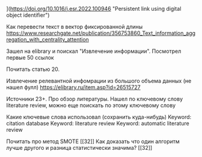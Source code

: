 ](https://doi.org/10.1016/j.esr.2022.100946 "Persistent link using digital object identifier")

Как перевести текст в вектор фиксированной длины https://www.researchgate.net/publication/356753860_Text_information_aggregation_with_centrality_attention

Зашел на elibrary и поискал "Извлечение информации". Посмотрел первые 50 ссылок

Почитать статью 20.

Извлечение релевантной инфомрации из большого объема данных (не нашел фулл)
https://elibrary.ru/item.asp?id=26515727

Источники 23+. Про обзор литературы. Нашел по ключевому слову literature review, можно еще поискать по этому ключевому слову

Какие ключевые слова использовал (сохранить куда-нибудь)
Keyword: citation database
Keyword: literature review
Keyword: automatic literature review

Почитать про метод SMOTE [[32]]
Как доказать что один алгоритм лучше другого и разница статистически значима? [[32]] 